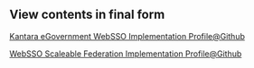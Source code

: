 ## View contents in final form

[Kantara eGovernment WebSSO Implementation Profile@Github](http://htmlpreview.github.io/?https://github.com/rhoerbe/SAMLprofiles/blob/master/rendered/WebSSOeGovProfile.html)

[WebSSO Scaleable Federation Implementation Profile@Github](http://htmlpreview.github.io/?https://github.com/rhoerbe/SAMLprofiles/blob/master/rendered/WebSSOScaleFedProfile.html)

